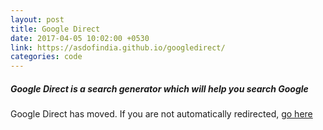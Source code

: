 ```yaml
---
layout: post
title: Google Direct
date: 2017-04-05 10:02:00 +0530
link: https://asdofindia.github.io/googledirect/
categories: code
---
```


##### Google Direct is a search generator which will help you search Google #####

Google Direct has moved. If you are not automatically redirected, [go here](https://asdofindia.github.io/googledirect/)

<script>
window.location.replace('https://asdofindia.github.io/googledirect/');
</script>
